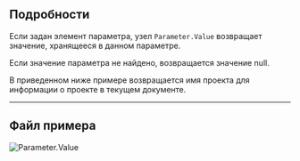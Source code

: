 ## Подробности
Если задан элемент параметра, узел `Parameter.Value` возвращает значение, хранящееся в данном параметре.

Если значение параметра не найдено, возвращается значение null.

В приведенном ниже примере возвращается имя проекта для информации о проекте в текущем документе.

___
## Файл примера

![Parameter.Value](./Revit.Elements.Parameter.Value_img.jpg)
